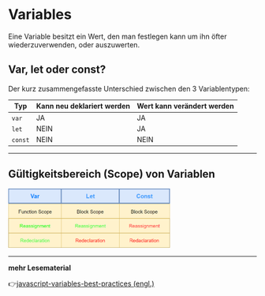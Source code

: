 # Variables
Eine Variable besitzt ein Wert, den man festlegen kann um ihn öfter wiederzuverwenden, oder auszuwerten.

## Var, let oder const?

Der kurz zusammengefasste Unterschied zwischen den 3 Variablentypen:

| Typ     | Kann neu deklariert werden | Wert kann verändert werden |
| ------- | -------------------------- | -------------------------- |
| `var`   | JA                         | JA                         |
| `let`   | NEIN                       | JA                         |
| `const` | NEIN                       | NEIN                       |

---

## Gültigkeitsbereich (Scope) von Variablen

<img src="variables.png" alt="variables" width="65%">

---
**mehr Lesematerial**

:point_right:[javascript-variables-best-practices (engl.)](https://dmitripavlutin.com/javascript-variables-best-practices/)
